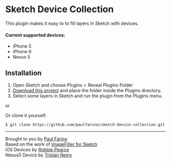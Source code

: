 # Sketch Device Collection

This plugin makes it easy to to fill layers in Sketch with devices. 

#### Current supported devices: 
- iPhone 5
- iPhone 6
- Nexus 5

## Installation
1. Open Sketch and choose Plugins > Reveal Plugins Folder
1. [Download this project](https://github.com/paulfarino/sketch-device-collection/archive/master.zip) and place the folder inside the Plugins directory.
1. Select some layers in Sketch and run the plugin from the Plugins menu.

or 

Or clone it yourself:

    $ git clone https://github.com/paulfarino/sketch-device-collection.git

-------------
Brought to you by [Paul Farino](https://github.com/paulfarino)  
Based on the work of [ImageFiller for Sketch](https://github.com/awt2542/ImageFiller)  
iOS Devices by [Robbie Pearce](http://robbiepearce.com/devices)  
Nexus5 Device by [Tristan Remy](http://tristanremy.com/nexus-5/)


